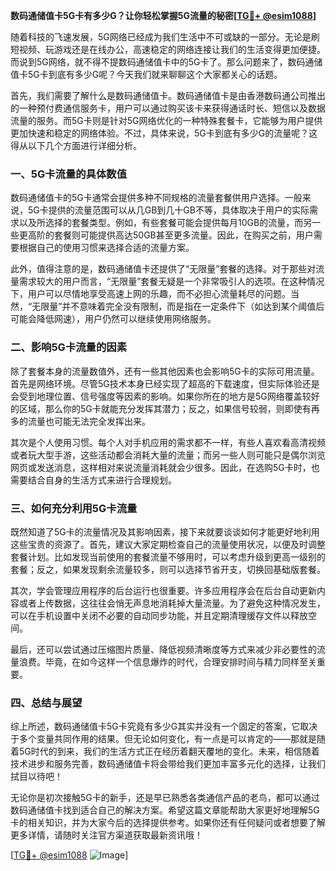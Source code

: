 **数码通储值卡5G卡有多少G？让你轻松掌握5G流量的秘密[[TG💪+ @esim1088](https://t.me/s/esim1088)]**

随着科技的飞速发展，5G网络已经成为我们生活中不可或缺的一部分。无论是刷短视频、玩游戏还是在线办公，高速稳定的网络连接让我们的生活变得更加便捷。而说到5G网络，就不得不提数码通储值卡中的5G卡了。那么问题来了，数码通储值卡5G卡到底有多少G呢？今天我们就来聊聊这个大家都关心的话题。

首先，我们需要了解什么是数码通储值卡。数码通储值卡是由香港数码通公司推出的一种预付费通信服务卡，用户可以通过购买该卡来获得通话时长、短信以及数据流量的服务。而5G卡则是针对5G网络优化的一种特殊套餐卡，它能够为用户提供更加快速和稳定的网络体验。不过，具体来说，5G卡到底有多少G的流量呢？这得从以下几个方面进行详细分析。

### **一、5G卡流量的具体数值**

数码通储值卡的5G卡通常会提供多种不同规格的流量套餐供用户选择。一般来说，5G卡提供的流量范围可以从几GB到几十GB不等，具体取决于用户的实际需求以及所选择的套餐类型。例如，有些套餐可能会提供每月10GB的流量，而另一些更高阶的套餐则可能提供高达50GB甚至更多流量。因此，在购买之前，用户需要根据自己的使用习惯来选择合适的流量方案。

此外，值得注意的是，数码通储值卡还提供了“无限量”套餐的选择。对于那些对流量需求较大的用户而言，“无限量”套餐无疑是一个非常吸引人的选项。在这种情况下，用户可以尽情地享受高速上网的乐趣，而不必担心流量耗尽的问题。当然，“无限量”并不意味着完全没有限制，而是指在一定条件下（如达到某个阈值后可能会降低网速），用户仍然可以继续使用网络服务。

### **二、影响5G卡流量的因素**

除了套餐本身的流量数值外，还有一些其他因素也会影响5G卡的实际可用流量。首先是网络环境。尽管5G技术本身已经实现了超高的下载速度，但实际体验还是会受到地理位置、信号强度等因素的影响。如果你所在的地方是5G网络覆盖较好的区域，那么你的5G卡就能充分发挥其潜力；反之，如果信号较弱，则即使有再多的流量也可能无法完全发挥出来。

其次是个人使用习惯。每个人对手机应用的需求都不一样，有些人喜欢看高清视频或者玩大型手游，这些活动都会消耗大量的流量；而另一些人则可能只是偶尔浏览网页或发送消息，这样相对来说流量消耗就会少很多。因此，在选购5G卡时，也需要结合自身的生活方式来进行合理规划。

### **三、如何充分利用5G卡流量**

既然知道了5G卡的流量情况及其影响因素，接下来就要谈谈如何才能更好地利用这些宝贵的资源了。首先，建议大家定期检查自己的流量使用状况，以便及时调整套餐计划。比如发现当前使用的套餐流量不够用时，可以考虑升级到更高一级别的套餐；反之，如果发现剩余流量较多，则可以选择节省开支，切换回基础版套餐。

其次，学会管理应用程序的后台运行也很重要。许多应用程序会在后台自动更新内容或者上传数据，这往往会悄无声息地消耗掉大量流量。为了避免这种情况发生，可以在手机设置中关闭不必要的自动同步功能，并且定期清理缓存文件以释放空间。

最后，还可以尝试通过压缩图片质量、降低视频清晰度等方式来减少非必要性的流量浪费。毕竟，在如今这样一个信息爆炸的时代，合理安排时间与精力同样至关重要。

### **四、总结与展望**

综上所述，数码通储值卡5G卡究竟有多少G其实并没有一个固定的答案，它取决于多个变量共同作用的结果。但无论如何变化，有一点是可以肯定的——那就是随着5G时代的到来，我们的生活方式正在经历着翻天覆地的变化。未来，相信随着技术进步和服务完善，数码通储值卡将会带给我们更加丰富多元化的选择，让我们拭目以待吧！

无论你是初次接触5G卡的新手，还是早已熟悉各类通信产品的老鸟，都可以通过数码通储值卡找到适合自己的解决方案。希望这篇文章能帮助大家更好地理解5G卡的相关知识，并为大家今后的选择提供参考。如果你还有任何疑问或者想要了解更多详情，请随时关注官方渠道获取最新资讯哦！

[[TG💪+ @esim1088](https://t.me/s/esim1088) ![Image](https://i.postimg.cc/4NQfJmqS/Snipaste-2025-05-13-00-14-12.png)]